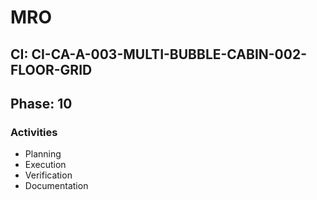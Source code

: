 # MRO

## CI: CI-CA-A-003-MULTI-BUBBLE-CABIN-002-FLOOR-GRID
## Phase: 10

### Activities
- Planning
- Execution
- Verification
- Documentation
